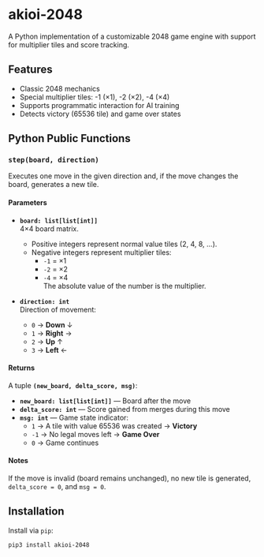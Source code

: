 # akioi-2048


A Python implementation of a customizable 2048 game engine with support for multiplier tiles and score tracking.

## Features

- Classic 2048 mechanics
- Special multiplier tiles: -1 (×1), -2 (×2), -4 (×4)
- Supports programmatic interaction for AI training
- Detects victory (65536 tile) and game over states

## Python Public Functions

### `step(board, direction)`

Executes one move in the given direction and, if the move changes the board, generates a new tile.

#### Parameters

- **`board: list[list[int]]`**  
  4×4 board matrix.  
  - Positive integers represent normal value tiles (2, 4, 8, …).  
  - Negative integers represent multiplier tiles:  
    - `-1` = ×1  
    - `-2` = ×2  
    - `-4` = ×4  
    The absolute value of the number is the multiplier.

- **`direction: int`**  
  Direction of movement:  
  - `0` → **Down** ↓  
  - `1` → **Right** →  
  - `2` → **Up** ↑  
  - `3` → **Left** ←  

#### Returns

A tuple **`(new_board, delta_score, msg)`**:

- **`new_board: list[list[int]]`** — Board after the move  
- **`delta_score: int`** — Score gained from merges during this move  
- **`msg: int`** — Game state indicator:
  - `1` → A tile with value 65536 was created → **Victory**
  - `-1` → No legal moves left → **Game Over**
  - `0` → Game continues

#### Notes

If the move is invalid (board remains unchanged), no new tile is generated, `delta_score = 0`, and `msg = 0`.

## Installation

Install via `pip`:

```bash
pip3 install akioi-2048
````
